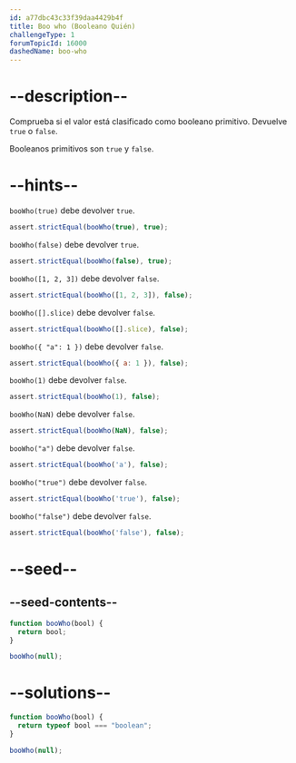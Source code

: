 ```yaml
---
id: a77dbc43c33f39daa4429b4f
title: Boo who (Booleano Quién)
challengeType: 1
forumTopicId: 16000
dashedName: boo-who
---
```


# --description--

Comprueba si el valor está clasificado como booleano primitivo. Devuelve `true` o `false`.

Booleanos primitivos son `true` y `false`.

# --hints--

`booWho(true)` debe devolver `true`.

```js
assert.strictEqual(booWho(true), true);
```

`booWho(false)` debe devolver `true`.

```js
assert.strictEqual(booWho(false), true);
```

`booWho([1, 2, 3])` debe devolver `false`.

```js
assert.strictEqual(booWho([1, 2, 3]), false);
```

`booWho([].slice)` debe devolver `false`.

```js
assert.strictEqual(booWho([].slice), false);
```

`booWho({ "a": 1 })` debe devolver `false`.

```js
assert.strictEqual(booWho({ a: 1 }), false);
```

`booWho(1)` debe devolver `false`.

```js
assert.strictEqual(booWho(1), false);
```

`booWho(NaN)` debe devolver `false`.

```js
assert.strictEqual(booWho(NaN), false);
```

`booWho("a")` debe devolver `false`.

```js
assert.strictEqual(booWho('a'), false);
```

`booWho("true")` debe devolver `false`.

```js
assert.strictEqual(booWho('true'), false);
```

`booWho("false")` debe devolver `false`.

```js
assert.strictEqual(booWho('false'), false);
```

# --seed--

## --seed-contents--

```js
function booWho(bool) {
  return bool;
}

booWho(null);
```

# --solutions--

```js
function booWho(bool) {
  return typeof bool === "boolean";
}

booWho(null);
```

